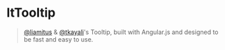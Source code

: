 # ltTooltip
> [@liamitus](https://github.com/liamitus) & [@tkayali](https://github.com/tkayali)'s Tooltip, built with Angular.js and designed to be fast and easy to use.

